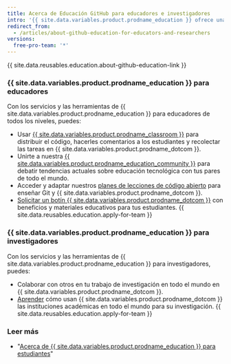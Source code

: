 ```yaml
---
title: Acerca de Educación GitHub para educadores e investigadores
intro: '{{ site.data.variables.product.prodname_education }} ofrece una variedad de herramientas para ayudar a los educadores y los investigadores a trabajar de manera más eficaz dentro y fuera del aula.'
redirect_from:
  - /articles/about-github-education-for-educators-and-researchers
versions:
  free-pro-team: '*'
---
```


{{ site.data.reusables.education.about-github-education-link }}

### {{ site.data.variables.product.prodname_education }} para educadores

Con los servicios y las herramientas de {{ site.data.variables.product.prodname_education }} para educadores de todos los niveles, puedes:
  - Usar [{{ site.data.variables.product.prodname_classroom }}](https://classroom.github.com) para distribuir el código, hacerles comentarios a los estudiantes y recolectar las tareas en {{ site.data.variables.product.prodname_dotcom }}.
  - Unirte a nuestra [{{ site.data.variables.product.prodname_education_community }}](https://education.github.com/forum) para debatir tendencias actuales sobre educación tecnológica con tus pares de todo el mundo.
  - Acceder y adaptar nuestros [planes de lecciones de código abierto](https://education.github.community/t/open-source-lesson-plans/1591) para enseñar Git y {{ site.data.variables.product.prodname_dotcom }}.
  - [Solicitar un botín {{ site.data.variables.product.prodname_dotcom }}](https://education.github.community/t/get-a-github-swag-bag-for-your-classroom/33) con beneficios y materiales educativos para tus estudiantes.
  {{ site.data.reusables.education.apply-for-team }}

### {{ site.data.variables.product.prodname_education }} para investigadores

Con los servicios y las herramientas de {{ site.data.variables.product.prodname_education }} para investigadores, puedes:
  - Colaborar con otros en tu trabajo de investigación en todo el mundo en {{ site.data.variables.product.prodname_dotcom }}.
  - [Aprender](https://education.github.com/stories) cómo usan {{ site.data.variables.product.prodname_dotcom }} las instituciones académicas en todo el mundo para su investigación.
  {{ site.data.reusables.education.apply-for-team }}

### Leer más

- "[Acerca de {{ site.data.variables.product.prodname_education }} para estudiantes](/articles/about-github-education-for-students)"
